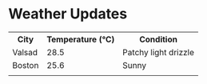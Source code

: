 # Weather Updates

<!-- WEATHER-UPDATE-START -->
<table><tr><th>City</th><th>Temperature (°C)</th><th>Condition</th></tr><tr><td>Valsad</td><td>28.5</td><td>Patchy light drizzle</td></tr><tr><td>Boston</td><td>25.6</td><td>Sunny</td></tr><tr><td></td><td></td><td></td></tr></table>
<!-- WEATHER-UPDATE-END -->
